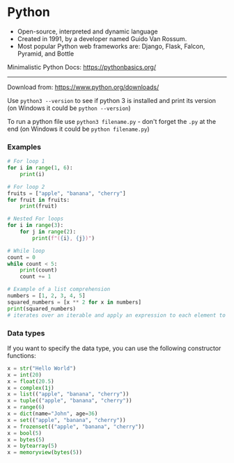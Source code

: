 
# Python

- Open-source, interpreted and dynamic language
- Created in 1991, by a developer named Guido Van Rossum.  
- Most popular Python web frameworks are: Django, Flask, Falcon, Pyramid, and Bottle

Minimalistic Python Docs: https://pythonbasics.org/

---

Download from: https://www.python.org/downloads/

Use `python3 --version` to see if python 3 is installed and print its version (on Windows it could be `python --version`)

To run a python file use `python3 filename.py` - don't forget the `.py` at the end (on Windows it could be `python filename.py`)

### Examples

```py
# For loop 1
for i in range(1, 6):
    print(i)

# For loop 2
fruits = ["apple", "banana", "cherry"]
for fruit in fruits:
    print(fruit)

# Nested For loops
for i in range(3):
    for j in range(2):
        print(f"({i}, {j})")

# While loop
count = 0
while count < 5:
    print(count)
    count += 1

# Example of a list comprehension
numbers = [1, 2, 3, 4, 5]
squared_numbers = [x ** 2 for x in numbers]
print(squared_numbers)
# iterates over an iterable and apply an expression to each element to generate a new list.

```

### Data types
If you want to specify the data type, you can use the following constructor functions:
```py
x = str("Hello World")
x = int(20)
x = float(20.5)
x = complex(1j)
x = list(("apple", "banana", "cherry"))
x = tuple(("apple", "banana", "cherry"))
x = range(6)
x = dict(name="John", age=36)
x = set(("apple", "banana", "cherry"))
x = frozenset(("apple", "banana", "cherry"))
x = bool(5)
x = bytes(5)
x = bytearray(5)
x = memoryview(bytes(5))
```
